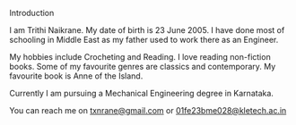 Introduction

I am Trithi Naikrane. My date of birth is 23 June 2005. I have done most of schooling in Middle East as my father used to work there as an Engineer.

My hobbies include Crocheting and Reading. I love reading non-fiction books. Some of my favourite genres are classics and contemporary. My favourite book is Anne of the Island.

Currently I am pursuing a Mechanical Engineering degree in Karnataka.

You can reach me on txnrane@gmail.com or 01fe23bme028@kletech.ac.in

<!---
Trithi-124/Trithi-124 is a ✨ special ✨ repository because its `README.md` (this file) appears on your GitHub profile.
You can click the Preview link to take a look at your changes.
--->
